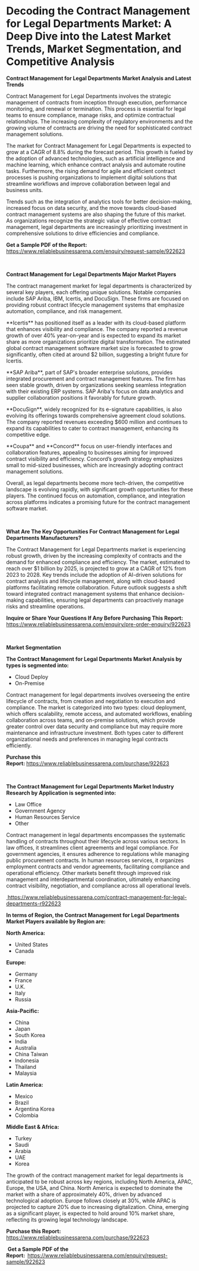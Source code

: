 <p><h1>Decoding the Contract Management for Legal Departments Market: A Deep Dive into the Latest Market Trends, Market Segmentation, and Competitive Analysis</h1></p><p><strong>Contract Management for Legal Departments Market Analysis and Latest Trends</strong></p>
<p><p>Contract Management for Legal Departments involves the strategic management of contracts from inception through execution, performance monitoring, and renewal or termination. This process is essential for legal teams to ensure compliance, manage risks, and optimize contractual relationships. The increasing complexity of regulatory environments and the growing volume of contracts are driving the need for sophisticated contract management solutions.</p><p>The market for Contract Management for Legal Departments is expected to grow at a CAGR of 8.8% during the forecast period. This growth is fueled by the adoption of advanced technologies, such as artificial intelligence and machine learning, which enhance contract analysis and automate routine tasks. Furthermore, the rising demand for agile and efficient contract processes is pushing organizations to implement digital solutions that streamline workflows and improve collaboration between legal and business units. </p><p>Trends such as the integration of analytics tools for better decision-making, increased focus on data security, and the move towards cloud-based contract management systems are also shaping the future of this market. As organizations recognize the strategic value of effective contract management, legal departments are increasingly prioritizing investment in comprehensive solutions to drive efficiencies and compliance.</p></p>
<p><strong>Get a Sample PDF of the Report:&nbsp;</strong> <a href="https://www.reliablebusinessarena.com/enquiry/request-sample/922623?utm_campaign=2195&utm_medium=2&utm_source=Github&utm_content=ia&utm_term=18042025&utm_id=contract-management-for-legal-departments">https://www.reliablebusinessarena.com/enquiry/request-sample/922623</a></p>
<p>&nbsp;</p>
<p><strong>Contract Management for Legal Departments Major Market Players</strong></p>
<p><p>The contract management market for legal departments is characterized by several key players, each offering unique solutions. Notable companies include SAP Ariba, IBM, Icertis, and DocuSign. These firms are focused on providing robust contract lifecycle management systems that emphasize automation, compliance, and risk management.</p><p>**Icertis** has positioned itself as a leader with its cloud-based platform that enhances visibility and compliance. The company reported a revenue growth of over 40% year-on-year and is expected to expand its market share as more organizations prioritize digital transformation. The estimated global contract management software market size is forecasted to grow significantly, often cited at around $2 billion, suggesting a bright future for Icertis.</p><p>**SAP Ariba**, part of SAP's broader enterprise solutions, provides integrated procurement and contract management features. The firm has seen stable growth, driven by organizations seeking seamless integration with their existing ERP systems. SAP Ariba's focus on data analytics and supplier collaboration positions it favorably for future growth.</p><p>**DocuSign**, widely recognized for its e-signature capabilities, is also evolving its offerings towards comprehensive agreement cloud solutions. The company reported revenues exceeding $600 million and continues to expand its capabilities to cater to contract management, enhancing its competitive edge.</p><p>**Coupa** and **Concord** focus on user-friendly interfaces and collaboration features, appealing to businesses aiming for improved contract visibility and efficiency. Concord’s growth strategy emphasizes small to mid-sized businesses, which are increasingly adopting contract management solutions.</p><p>Overall, as legal departments become more tech-driven, the competitive landscape is evolving rapidly, with significant growth opportunities for these players. The continued focus on automation, compliance, and integration across platforms indicates a promising future for the contract management software market.</p></p>
<p>&nbsp;</p>
<p><strong>What Are The Key Opportunities For Contract Management for Legal Departments Manufacturers?</strong></p>
<p><p>The Contract Management for Legal Departments market is experiencing robust growth, driven by the increasing complexity of contracts and the demand for enhanced compliance and efficiency. The market, estimated to reach over $1 billion by 2025, is projected to grow at a CAGR of 12% from 2023 to 2028. Key trends include the adoption of AI-driven solutions for contract analysis and lifecycle management, along with cloud-based platforms facilitating remote collaboration. Future outlook suggests a shift toward integrated contract management systems that enhance decision-making capabilities, ensuring legal departments can proactively manage risks and streamline operations.</p></p>
<p><strong>Inquire or Share Your Questions If Any Before Purchasing This Report:</strong> <a href="https://www.reliablebusinessarena.com/enquiry/pre-order-enquiry/922623?utm_campaign=2195&utm_medium=2&utm_source=Github&utm_content=ia&utm_term=18042025&utm_id=contract-management-for-legal-departments">https://www.reliablebusinessarena.com/enquiry/pre-order-enquiry/922623</a></p>
<p>&nbsp;</p>
<p><strong>Market Segmentation</strong></p>
<p><strong>The Contract Management for Legal Departments Market Analysis by types is segmented into:</strong></p>
<p><ul><li>Cloud Deploy</li><li>On-Premise</li></ul></p>
<p><p>Contract management for legal departments involves overseeing the entire lifecycle of contracts, from creation and negotiation to execution and compliance. The market is categorized into two types: cloud deployment, which offers scalability, remote access, and automated workflows, enabling collaboration across teams, and on-premise solutions, which provide greater control over data security and compliance but may require more maintenance and infrastructure investment. Both types cater to different organizational needs and preferences in managing legal contracts efficiently.</p></p>
<p><strong>Purchase this Report:&nbsp;</strong><a href="https://www.reliablebusinessarena.com/purchase/922623?utm_campaign=2195&utm_medium=2&utm_source=Github&utm_content=ia&utm_term=18042025&utm_id=contract-management-for-legal-departments">https://www.reliablebusinessarena.com/purchase/922623</a></p>
<p>&nbsp;</p>
<p><strong>The Contract Management for Legal Departments Market Industry Research by Application is segmented into:</strong></p>
<p><ul><li>Law Office</li><li>Government Agency</li><li>Human Resources Service</li><li>Other</li></ul></p>
<p><p>Contract management in legal departments encompasses the systematic handling of contracts throughout their lifecycle across various sectors. In law offices, it streamlines client agreements and legal compliance. For government agencies, it ensures adherence to regulations while managing public procurement contracts. In human resources services, it organizes employment contracts and vendor agreements, facilitating compliance and operational efficiency. Other markets benefit through improved risk management and interdepartmental coordination, ultimately enhancing contract visibility, negotiation, and compliance across all operational levels.</p></p>
<p><a href="https://www.reliablebusinessarena.com/contract-management-for-legal-departments-r922623?utm_campaign=2195&utm_medium=2&utm_source=Github&utm_content=ia&utm_term=18042025&utm_id=contract-management-for-legal-departments">&nbsp;https://www.reliablebusinessarena.com/contract-management-for-legal-departments-r922623</a></p>
<p><strong>In terms of Region, the Contract Management for Legal Departments Market Players available by Region are:</strong></p>
<p>
    <p> <strong> North America: </strong>
        <ul>
            <li>United States</li>
            <li>Canada</li>
        </ul>
        </p> 
    <p> <strong> Europe: </strong>
        <ul>
            <li>Germany</li>
            <li>France</li>
            <li>U.K.</li>
            <li>Italy</li>
            <li>Russia</li>
        </ul>
        </p> 
    <p> <strong> Asia-Pacific: </strong>
        <ul>
            <li>China</li>
            <li>Japan</li>
            <li>South Korea</li>
            <li>India</li>
            <li>Australia</li>
            <li>China Taiwan</li>
            <li>Indonesia</li>
            <li>Thailand</li>
            <li>Malaysia</li>
        </ul>
        </p> 
    <p> <strong> Latin America: </strong>
        <ul>
            <li>Mexico</li>
            <li>Brazil</li>
            <li>Argentina Korea</li>
            <li>Colombia</li>
        </ul>
        </p> 
    <p> <strong> Middle East & Africa: </strong>
        <ul>
            <li>Turkey</li>
            <li>Saudi</li>
            <li>Arabia</li>
            <li>UAE</li>
            <li>Korea</li>
        </ul>
    </p>
    </p>
<p><p>The growth of the contract management market for legal departments is anticipated to be robust across key regions, including North America, APAC, Europe, the USA, and China. North America is expected to dominate the market with a share of approximately 40%, driven by advanced technological adoption. Europe follows closely at 30%, while APAC is projected to capture 20% due to increasing digitalization. China, emerging as a significant player, is expected to hold around 10% market share, reflecting its growing legal technology landscape.</p></p>
<p><strong>Purchase this Report: </strong><a href="https://www.reliablebusinessarena.com/purchase/922623?utm_campaign=2195&utm_medium=2&utm_source=Github&utm_content=ia&utm_term=18042025&utm_id=contract-management-for-legal-departments">https://www.reliablebusinessarena.com/purchase/922623</a></p>
<p>&nbsp;<strong>Get a Sample PDF of the Report:&nbsp;&nbsp;</strong><a href="https://www.reliablebusinessarena.com/enquiry/request-sample/922623?utm_campaign=2195&utm_medium=2&utm_source=Github&utm_content=ia&utm_term=18042025&utm_id=contract-management-for-legal-departments">https://www.reliablebusinessarena.com/enquiry/request-sample/922623</a></p>
<p><strong></strong></p>
<p><p></p><p></p><p></p></p>